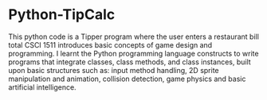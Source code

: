 # Python-TipCalc
 This python code is a Tipper program where the user enters a restaurant bill total  CSCI 1511 introduces basic concepts of game design and programming. I learnt the Python programming language constructs to write programs that integrate classes, class methods, and class instances, built upon basic structures such as: input method handling, 2D sprite manipulation and animation, collision detection, game physics and basic artificial intelligence. 
